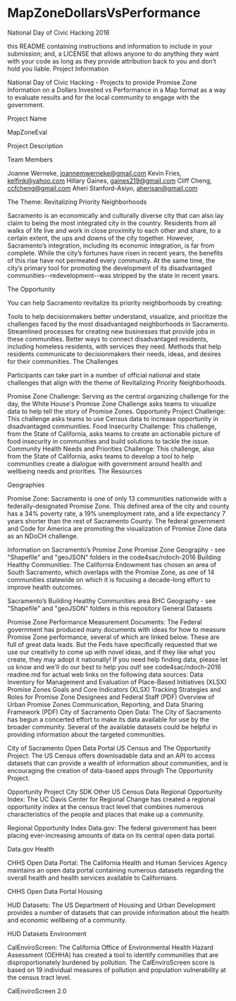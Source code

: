 # MapZoneDollarsVsPerformance
National Day of Civic Hacking 2016

this README containing instructions and information to include in your submission; and,
a LICENSE that allows anyone to do anything they want with your code as long as they provide attribution back to you and don’t hold you liable.
Project Information

National Day of Civic Hacking - Projects to provide Promise Zone Information on a Dollars Invested vs Performance in a Map format as a way to evaluate results and for the local community to engage with the government.  

Project Name

MapZoneEval 

Project Description


Team Members

Joanne Werneke, joannemwerneke@gmail.com
Kevin Fries, kelfink@yahoo.com
Hillary Gaines, gaines219@gmail.com
Cliff Cheng, ccfcheng@gmail.com
Aheri Stanford-Asiyo, aherisan@gmail.com


The Theme: Revitalizing Priority Neighborhoods

Sacramento is an economically and culturally diverse city that can also lay claim to being the most integrated city in the country. Residents from all walks of life live and work in close proximity to each other and share, to a certain extent, the ups and downs of the city together. However, Sacramento’s integration, including its economic integration, is far from complete. While the city’s fortunes have risen in recent years, the benefits of this rise have not permeated every community. At the same time, the city’s primary tool for promoting the development of its disadvantaged communities--redevelopment--was stripped by the state in recent years.

The Opportunity

You can help Sacramento revitalize its priority neighborhoods by creating:

Tools to help decisionmakers better understand, visualize, and prioritize the challenges faced by the most disadvantaged neighborhoods in Sacramento.
Streamlined processes for creating new businesses that provide jobs in these communities.
Better ways to connect disadvantaged residents, including homeless residents, with services they need.
Methods that help residents communicate to decisionmakers their needs, ideas, and desires for their communities.
The Challenges

Participants can take part in a number of official national and state challenges that align with the theme of Revitalizing Priority Neighborhoods.

Promise Zone Challenge: Serving as the central organizing challenge for the day, the White House's Promise Zone Challenge asks teams to visualize data to help tell the story of Promise Zones.
Opportunity Project Challenge: This challenge asks teams to use Census data to increase opportunity in disadvantaged communities.
Food Insecurity Challenge: This challenge, from the State of California, asks teams to create an actionable picture of food insecurity in communities and build solutions to tackle the issue.
Community Health Needs and Priorities Challenge: This challenge, also from the State of California, asks teams to develop a tool to help communities create a dialogue with government around health and wellbeing needs and priorities.
The Resources

Geographies

Promise Zone: Sacramento is one of only 13 communities nationwide with a federally-designated Promise Zone. This defined area of the city and county has a 34% poverty rate, a 19% unemployment rate, and a life expectancy 7 years shorter than the rest of Sacramento County. The federal government and Code for America are promoting the visualization of Promise Zone data as an NDoCH challenge.

Information on Sacramento’s Promise Zone
Promise Zone Geography - see "Shapefile" and "geoJSON" folders in the code4sac/ndoch-2016
Building Healthy Communities: The California Endowment has chosen an area of South Sacramento, which overlaps with the Promise Zone, as one of 14 communities statewide on which it is focusing a decade-long effort to improve health outcomes.

Sacramento’s Building Healthy Communities area
BHC Geography - see "Shapefile" and "geoJSON" folders in this repository
General Datasets

Promise Zone Performance Measurement Documents: The Federal government has produced many documents with ideas for how to measure Promise Zone performance, several of which are linked below. These are full of great data leads. But the Feds have specifically requested that we use our creativity to come up with novel ideas, and if they like what you create, they may adopt it nationally! If you need help finding data, please let us know and we'll do our best to help you out!
see code4sac/ndoch-2016 readme.md for actual web links on the following data sources:
Data Inventory for Management and Evaluation of Place-Based Initiatives (XLSX)
Promise Zones Goals and Core Indicators (XLSX)
Tracking Strategies and Roles for Promise Zone Designees and Federal Staff (PDF)
Overview of Urban Promise Zones Communication, Reporting, and Data Sharing Framework (PDF)
City of Sacramento Open Data: The City of Sacramento has begun a concerted effort to make its data available for use by the broader community. Several of the available datasets could be helpful in providing information about the targeted communities.

City of Sacramento Open Data Portal
US Census and The Opportunity Project: The US Census offers downloadable data and an API to access datasets that can provide a wealth of information about communities, and is encouraging the creation of data-based apps through The Opportunity Project.

Opportunity Project
City SDK
Other US Census Data
Regional Opportunity Index: The UC Davis Center for Regional Change has created a regional opportunity index at the census tract level that combines numerous characteristics of the people and places that make up a community.

Regional Opportunity Index
Data.gov: The federal government has been placing ever-increasing amounts of data on its central open data portal.

Data.gov
Health

CHHS Open Data Portal: The California Health and Human Services Agency maintains an open data portal containing numerous datasets regarding the overall health and health services available to Californians.

CHHS Open Data Portal
Housing

HUD Datasets: The US Department of Housing and Urban Development provides a number of datasets that can provide information about the health and economic wellbeing of a community.

HUD Datasets
Environment

CalEnviroScreen: The California Office of Environmental Health Hazard Assessment (OEHHA) has created a tool to identify communities that are disproportionately burdened by pollution. The CalEnviroScreen score is based on 19 individual measures of pollution and population vulnerability at the census tract level.

CalEnviroScreen 2.0
